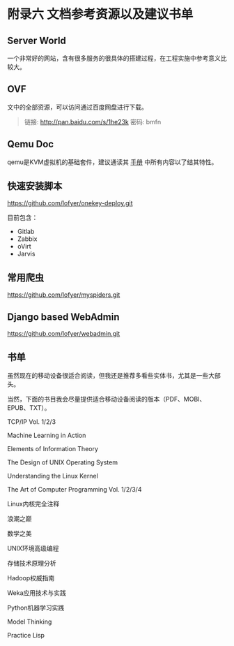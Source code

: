 # 附录六 文档参考资源以及建议书单

## Server World

一个非常好的网站，含有很多服务的很具体的搭建过程，在工程实施中参考意义比较大。

## OVF

文中的全部资源，可以访问通过百度网盘进行下载。

> 链接: <http://pan.baidu.com/s/1he23k> 密码: bmfn
> 
## Qemu Doc

qemu是KVM虚拟机的基础套件，建议通读其 [手册](<http://qemu.weilnetz.de/qemu-doc.html>) 中所有内容以了结其特性。

## 快速安装脚本

<https://github.com/lofyer/onekey-deploy.git>

目前包含：

- Gitlab
- Zabbix
- oVirt
- Jarvis

## 常用爬虫

<https://github.com/lofyer/myspiders.git>

## Django based WebAdmin

<https://github.com/lofyer/webadmin.git>

## 书单

虽然现在的移动设备很适合阅读，但我还是推荐多看些实体书，尤其是一些大部头。

当然，下面的书目我会尽量提供适合移动设备阅读的版本（PDF、MOBI、EPUB、TXT）。

TCP/IP Vol. 1/2/3

Machine Learning in Action

Elements of Information Theory

The Design of UNIX Operating System

Understanding the Linux Kernel

The Art of Computer Programming Vol. 1/2/3/4

Linux内核完全注释

浪潮之巅

数学之美

UNIX环境高级编程

存储技术原理分析

Hadoop权威指南

Weka应用技术与实践

Python机器学习实践

Model Thinking

Practice Lisp


